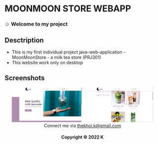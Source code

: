 # MOONMOON STORE WEBAPP 
### ☺️ Welcome to my project

## Desctription
- This is my first individual project java-web-application - MoonMoonStore - a milk tea store (PRJ301)
- This website work only on desktop

## Screenshots

<div align="center">
<img src="./screenshots/home-screen.png" alt="home" width="45%" /> 
<img src="./screenshots/product-page.png" alt="product" width="45% />
<img src="./screenshots/cart.png" alt="cart" width="45% />
<img src="./screenshots/checkout.png" alt="checkout" width="45% />
<img src="./screenshots/product-management.png" alt="product-manager" width="45% />
<img src="./screenshots/order-management.png" alt="checkout" width="45% />
</div>




#### Connect me via thekhoi.k@gmail.com

#### Copyright &#169; 2022 K
